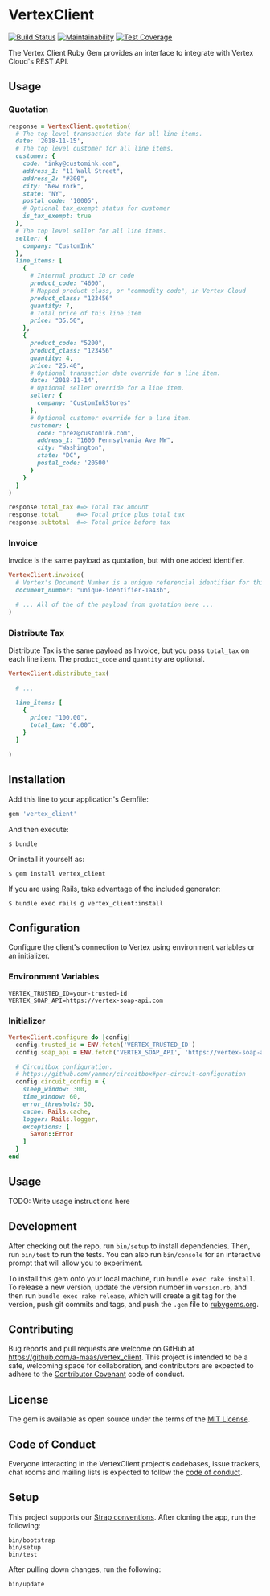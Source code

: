 # VertexClient

[![Build Status](https://travis-ci.com/customink/vertex_client.svg?token=r6SdMyhouTa8X9zv834g&branch=master)](https://travis-ci.com/customink/vertex_client) [![Maintainability](https://api.codeclimate.com/v1/badges/f5c610d38dca05d7d8b6/maintainability)](https://codeclimate.com/repos/5be4865be81ccf2237014407/maintainability) [![Test Coverage](https://api.codeclimate.com/v1/badges/f5c610d38dca05d7d8b6/test_coverage)](https://codeclimate.com/repos/5be4865be81ccf2237014407/test_coverage)

The Vertex Client Ruby Gem provides an interface to integrate with Vertex Cloud's REST API.

## Usage

### Quotation

```ruby
response = VertexClient.quotation(
  # The top level transaction date for all line items.
  date: '2018-11-15',
  # The top level customer for all line items.
  customer: {
    code: "inky@customink.com",
    address_1: "11 Wall Street",
    address_2: "#300",
    city: "New York",
    state: "NY",
    postal_code: '10005',
    # Optional tax_exempt status for customer
    is_tax_exempt: true
  },
  # The top level seller for all line items.
  seller: {
    company: "CustomInk"
  },
  line_items: [
    {
      # Internal product ID or code
      product_code: "4600",
      # Mapped product class, or "commodity code", in Vertex Cloud
      product_class: "123456"
      quantity: 7,
      # Total price of this line item
      price: "35.50",
    },
    {
      product_code: "5200",
      product_class: "123456"
      quantity: 4,
      price: "25.40",
      # Optional transaction date override for a line item.
      date: '2018-11-14',
      # Optional seller override for a line item.
      seller: {
        company: "CustomInkStores"
      },
      # Optional customer override for a line item.
      customer: {
        code: "prez@customink.com",
        address_1: "1600 Pennsylvania Ave NW",
        city: "Washington",
        state: "DC",
        postal_code: '20500'
      }
    }
  ]
)

response.total_tax #=> Total tax amount
response.total     #=> Total price plus total tax
response.subtotal  #=> Total price before tax
```

### Invoice

Invoice is the same payload as quotation, but with one added identifier.

```ruby
VertexClient.invoice(
  # Vertex's Document Number is a unique referencial identifier for this invoice.
  document_number: "unique-identifier-1a43b",

  # ... All of the of the payload from quotation here ...
)

```

### Distribute Tax

Distribute Tax is the same payload as Invoice, but you pass `total_tax` on each line item. The `product_code` and `quantity` are optional.

```ruby
VertexClient.distribute_tax(

  # ...

  line_items: [
    {
      price: "100.00",
      total_tax: "6.00",
    }
  ]

)
```

## Installation

Add this line to your application's Gemfile:

```ruby
gem 'vertex_client'
```

And then execute:

    $ bundle

Or install it yourself as:

    $ gem install vertex_client


If you are using Rails, take advantage of the included generator:

    $ bundle exec rails g vertex_client:install


## Configuration

Configure the client's connection to Vertex using environment variables or an initializer.

### Environment Variables

```
VERTEX_TRUSTED_ID=your-trusted-id
VERTEX_SOAP_API=https://vertex-soap-api.com
```
### Initializer

```ruby
VertexClient.configure do |config|
  config.trusted_id = ENV.fetch('VERTEX_TRUSTED_ID')
  config.soap_api = ENV.fetch('VERTEX_SOAP_API', 'https://vertex-soap-api.com')

  # Circuitbox configuration.
  # https://github.com/yammer/circuitbox#per-circuit-configuration
  config.circuit_config = {
    sleep_window: 300,
    time_window: 60,
    error_threshold: 50,
    cache: Rails.cache,
    logger: Rails.logger,
    exceptions: [
      Savon::Error
    ]
  }
end
```

## Usage

TODO: Write usage instructions here

## Development

After checking out the repo, run `bin/setup` to install dependencies. Then, run `bin/test` to run the tests. You can also run `bin/console` for an interactive prompt that will allow you to experiment.

To install this gem onto your local machine, run `bundle exec rake install`. To release a new version, update the version number in `version.rb`, and then run `bundle exec rake release`, which will create a git tag for the version, push git commits and tags, and push the `.gem` file to [rubygems.org](https://rubygems.org).

## Contributing

Bug reports and pull requests are welcome on GitHub at https://github.com/a-maas/vertex_client. This project is intended to be a safe, welcoming space for collaboration, and contributors are expected to adhere to the [Contributor Covenant](http://contributor-covenant.org) code of conduct.

## License

The gem is available as open source under the terms of the [MIT License](https://opensource.org/licenses/MIT).

## Code of Conduct

Everyone interacting in the VertexClient project’s codebases, issue trackers, chat rooms and mailing lists is expected to follow the [code of conduct](https://github.com/a-maas/vertex_client/blob/master/CODE_OF_CONDUCT.md).

## Setup

This project supports our [Strap conventions][strap]. After cloning the app,
run the following:

    bin/bootstrap
    bin/setup
    bin/test

After pulling down changes, run the following:

    bin/update

[strap]: https://github.com/customink/strap
